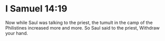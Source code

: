 # I Samuel 14:19

Now while Saul was talking to the priest, the tumult in the camp of the Philistines increased more and more. So Saul said to the priest, Withdraw your hand.

